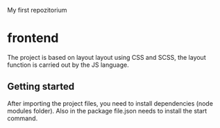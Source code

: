 My first repozitorium</i>
# frontend
The project is based on layout layout using CSS and SCSS, the layout function is carried out by the JS <abr>language.</abr>


## Getting started
After importing the project files, you need to install dependencies (node modules folder). Also in the package file.json needs to install the start command.

